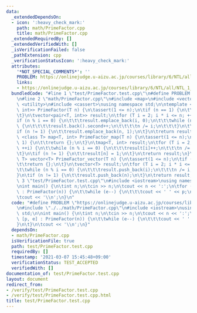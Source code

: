 ```yaml
---
data:
  _extendedDependsOn:
  - icon: ':heavy_check_mark:'
    path: math/PrimeFactor.cpp
    title: math/PrimeFactor.cpp
  _extendedRequiredBy: []
  _extendedVerifiedWith: []
  _isVerificationFailed: false
  _pathExtension: cpp
  _verificationStatusIcon: ':heavy_check_mark:'
  attributes:
    '*NOT_SPECIAL_COMMENTS*': ''
    PROBLEM: https://onlinejudge.u-aizu.ac.jp/courses/library/6/NTL/all/NTL_1_A
    links:
    - https://onlinejudge.u-aizu.ac.jp/courses/library/6/NTL/all/NTL_1_A
  bundledCode: "#line 1 \"test/PrimeFactor.test.cpp\"\n#define PROBLEM \"https://onlinejudge.u-aizu.ac.jp/courses/library/6/NTL/all/NTL_1_A\"\
    \n#line 2 \"math/PrimeFactor.cpp\"\n#include <map>\n#include <vector>\n#include\
    \ <utility>\n#include <cassert>\nusing namespace std;\n\ntemplate <class T> vector<pair<T,\
    \ int>> PrimeFactor(T n) {\n\tassert(1 <= n);\n\tif (n == 1) {\n\t\treturn {};\n\
    \t}\n\tvector<pair<T, int>> result;\n\tfor (T i = 2; i * i <= n; ++i) {\n\t\t\
    if (n % i == 0) {\n\t\t\tresult.emplace_back(i, 0);\n\t\t\twhile (n % i == 0)\
    \ {\n\t\t\t\tresult.back().second++;\n\t\t\t\tn /= i;\n\t\t\t}\n\t\t}\n\t}\n\t\
    if (n != 1) {\n\t\tresult.emplace_back(n, 1);\n\t}\n\treturn result;\n}\ntemplate\
    \ <class T> map<T, int> PrimeFactor_map(T n) {\n\tassert(1 <= n);\n\tif (n ==\
    \ 1) {\n\t\treturn {};\n\t}\n\tmap<T, int> result;\n\tfor (T i = 2; i * i <= n;\
    \ ++i) {\n\t\twhile (n % i == 0) {\n\t\t\tresult[i]++;\n\t\t\tn /= i;\n\t\t}\n\
    \t}\n\tif (n != 1) {\n\t\tresult[n] = 1;\n\t}\n\treturn result;\n}\ntemplate <class\
    \ T> vector<T> PrimeFactor_vector(T n) {\n\tassert(1 <= n);\n\tif (n == 1) {\n\
    \t\treturn {};\n\t}\n\tvector<T> result;\n\tfor (T i = 2; i * i <= n; ++i) {\n\
    \t\twhile (n % i == 0) {\n\t\t\tresult.push_back(i);\n\t\t\tn /= i;\n\t\t}\n\t\
    }\n\tif (n != 1) {\n\t\tresult.push_back(n);\n\t}\n\treturn result;\n}\n#line\
    \ 3 \"test/PrimeFactor.test.cpp\"\n#include <iostream>\nusing namespace std;\n\
    \nint main() {\n\tint n;\n\tcin >> n;\n\tcout << n << ':';\n\tfor (auto [p, e]\
    \ : PrimeFactor(n)) {\n\t\twhile (e--) {\n\t\t\tcout << ' ' << p;\n\t\t}\n\t}\n\
    \tcout << '\\n';\n}\n"
  code: "#define PROBLEM \"https://onlinejudge.u-aizu.ac.jp/courses/library/6/NTL/all/NTL_1_A\"\
    \n#include \"./../math/PrimeFactor.cpp\"\n#include <iostream>\nusing namespace\
    \ std;\n\nint main() {\n\tint n;\n\tcin >> n;\n\tcout << n << ':';\n\tfor (auto\
    \ [p, e] : PrimeFactor(n)) {\n\t\twhile (e--) {\n\t\t\tcout << ' ' << p;\n\t\t\
    }\n\t}\n\tcout << '\\n';\n}"
  dependsOn:
  - math/PrimeFactor.cpp
  isVerificationFile: true
  path: test/PrimeFactor.test.cpp
  requiredBy: []
  timestamp: '2021-03-07 15:45:48+09:00'
  verificationStatus: TEST_ACCEPTED
  verifiedWith: []
documentation_of: test/PrimeFactor.test.cpp
layout: document
redirect_from:
- /verify/test/PrimeFactor.test.cpp
- /verify/test/PrimeFactor.test.cpp.html
title: test/PrimeFactor.test.cpp
---
```

